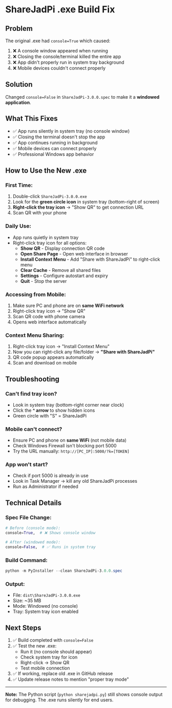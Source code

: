 # ShareJadPi .exe Build Fix

## Problem
The original .exe had `console=True` which caused:
1. ❌ A console window appeared when running
2. ❌ Closing the console/terminal killed the entire app
3. ❌ App didn't properly run in system tray background
4. ❌ Mobile devices couldn't connect properly

## Solution
Changed `console=False` in `ShareJadPi-3.0.0.spec` to make it a **windowed application**.

## What This Fixes
- ✅ App runs silently in system tray (no console window)
- ✅ Closing the terminal doesn't stop the app
- ✅ App continues running in background
- ✅ Mobile devices can connect properly
- ✅ Professional Windows app behavior

## How to Use the New .exe

### First Time:
1. Double-click `ShareJadPi-3.0.0.exe`
2. Look for the **green circle icon** in system tray (bottom-right of screen)
3. **Right-click the tray icon** → "Show QR" to get connection URL
4. Scan QR with your phone

### Daily Use:
- App runs quietly in system tray
- Right-click tray icon for all options:
  - **Show QR** - Display connection QR code
  - **Open Share Page** - Open web interface in browser
  - **Install Context Menu** - Add "Share with ShareJadPi" to right-click menu
  - **Clear Cache** - Remove all shared files
  - **Settings** - Configure autostart and expiry
  - **Quit** - Stop the server

### Accessing from Mobile:
1. Make sure PC and phone are on **same WiFi network**
2. Right-click tray icon → "Show QR"
3. Scan QR code with phone camera
4. Opens web interface automatically

### Context Menu Sharing:
1. Right-click tray icon → "Install Context Menu"
2. Now you can right-click any file/folder → **"Share with ShareJadPi"**
3. QR code popup appears automatically
4. Scan and download on mobile

## Troubleshooting

### Can't find tray icon?
- Look in system tray (bottom-right corner near clock)
- Click the **^ arrow** to show hidden icons
- Green circle with "S" = ShareJadPi

### Mobile can't connect?
- Ensure PC and phone on **same WiFi** (not mobile data)
- Check Windows Firewall isn't blocking port 5000
- Try the URL manually: `http://[PC_IP]:5000/?k=[TOKEN]`

### App won't start?
- Check if port 5000 is already in use
- Look in Task Manager → kill any old ShareJadPi processes
- Run as Administrator if needed

## Technical Details

### Spec File Change:
```python
# Before (console mode):
console=True,  # ❌ Shows console window

# After (windowed mode):
console=False,  # ✅ Runs in system tray
```

### Build Command:
```powershell
python -m PyInstaller --clean ShareJadPi-3.0.0.spec
```

### Output:
- File: `dist\ShareJadPi-3.0.0.exe`
- Size: ~35 MB
- Mode: Windowed (no console)
- Tray: System tray icon enabled

## Next Steps

1. ✅ Build completed with `console=False`
2. ✅ Test the new .exe:
   - Run it (no console should appear)
   - Check system tray for icon
   - Right-click → Show QR
   - Test mobile connection
3. ✅ If working, replace old .exe in GitHub release
4. ✅ Update release notes to mention "proper tray mode"

---

**Note:** The Python script (`python sharejadpi.py`) still shows console output for debugging. The .exe runs silently for end users.
